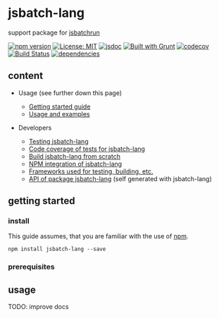 # jsbatch-lang #

support package for [jsbatchrun](https://github.com/db-developer/jsbatchrun)

[![npm version](https://img.shields.io/npm/v/jsbatch-lang?color=blue)](https://www.npmjs.com/package/jsbatch-lang)
[![License: MIT](https://img.shields.io/badge/License-MIT-blue.svg)](https://opensource.org/licenses/MIT)
[![jsdoc](https://img.shields.io/static/v1?label=jsdoc&message=%20api%20&color=blue)](https://jsdoc.app/)
[![Built with Grunt](https://cdn.gruntjs.com/builtwith.svg)](https://gruntjs.com/)
[![codecov](https://codecov.io/gh/db-developer/jsbatch-lang/branch/master/graph/badge.svg)](https://codecov.io/gh/db-developer/jsbatch-lang)
[![Build Status](https://travis-ci.com/db-developer/jsbatch-lang.svg?branch=master)](https://travis-ci.com/db-developer/jsbatch-lang)
[![dependencies](https://david-dm.org/db-developer/jsbatch-lang.svg)](https://david-dm.org/)

## content ##

* Usage (see further down this page)
  * [Getting started guide](#getting-started)
  * [Usage and examples](#usage)

* Developers
  * [Testing jsbatch-lang](docs/grunt.md#testing)
  * [Code coverage of tests for jsbatch-lang](docs/grunt.md#code-coverage)
  * [Build jsbatch-lang from scratch](docs/grunt.md#building)
  * [NPM integration of jsbatch-lang](docs/grunt.md#npm_integration)
  * [Frameworks used for testing, building, etc.](docs/frameworks.md)
  * [API of package jsbatch-lang](docs/api.index.md) (self generated with jsbatch-lang)

## getting started ##

### install ###

This guide assumes, that you are familiar with the use of [npm](https://npmjs.com "Homepage of npm").  

<code>npm install jsbatch-lang --save</code>

### prerequisites ###

## usage ##

TODO: improve docs
